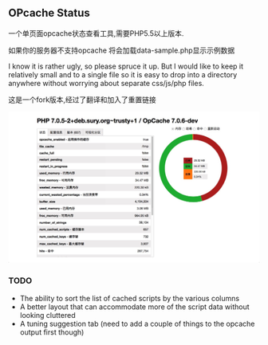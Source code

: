 OPcache Status
---------------

一个单页面opcache状态查看工具,需要PHP5.5以上版本.

如果你的服务器不支持opcache 将会加载data-sample.php显示示例数据

I know it is rather ugly, so please spruce it up. But I would like
to keep it relatively small and to a single file so it is easy to 
drop into a directory anywhere without worrying about separate css/js/php
files.


这是一个fork版本,经过了翻译和加入了重置链接

[![Screenshot](https://raw.githubusercontent.com/anythink-wx/opcache-status/master/screenshot2.png)](https://raw.githubusercontent.com/anythink-wx/opcache-status/master/screenshot2.png)

### TODO

 - The ability to sort the list of cached scripts by the various columns
 - A better layout that can accommodate more of the script data without looking cluttered
 - A tuning suggestion tab (need to add a couple of things to the opcache output first though)

